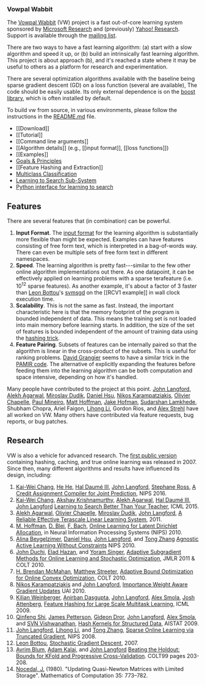 <h3>Vowpal Wabbit</h3>

The <a href="http://hunch.net/~vw">Vowpal Wabbit</a> (VW) project is a fast out-of-core learning system sponsored by <a href="http://research.microsoft.com/en-us/">Microsoft Research</a> and (previously) <a href="http://research.yahoo.com/node/1914">Yahoo! Research</a>. Support is available through the <a href="https://groups.yahoo.com/neo/groups/vowpal_wabbit/info">mailing list</a>.

There are two ways to have a fast learning algorithm: (a) start with a slow algorithm and speed it up, or (b) build an intrinsically fast learning algorithm. This project is about approach (b), and it's reached a state where it may be useful to others as a platform for research and experimentation.

There are several optimization algorithms available with the baseline being sparse gradient descent (GD) on a loss function (several are available), The code should be easily usable. Its only external dependence is on the <a href="http://www.boost.org/">boost library</a>, which is often installed by default.

To build vw from source, in various environments, please follow the instructions in the <a href="https://github.com/JohnLangford/vowpal_wabbit/blob/master/README.md">README.md</a> file.

<ul>
<li>[[Download]]</li>
<li>[[Tutorial]]</li>
<li>[[Command line arguments]]</li>
<li>[[Algorithm details]] (e.g., [[input format]], [[loss functions]])</li>
<li>[[Examples]]</li>
<li><a href="Goals-%26-Principles">Goals & Principles</a></li>
<li>[[Feature Hashing and Extraction]]</li>
<li><a href="http://www.umiacs.umd.edu/~hal/tmp/multiclassVW.html">Multiclass Classification</a></li>
<li><a href="https://github.com/JohnLangford/vowpal_wabbit/wiki/Learning%20to%20Search%20Sub-System">Learning to Search Sub-System</a></li>
<li><a href="https://github.com/JohnLangford/vowpal_wabbit/blob/master/python/examples/Learning_to_Search.ipynb">Python interface for learning to search</a></li>


</ul>

<h2>Features</h2>
There are several features that (in combination) can be powerful.
<ol>
<li><strong>Input Format</strong>.  The <a href="https://github.com/JohnLangford/vowpal_wabbit/wiki/Input-format">input format</a> for the learning algorithm is substantially more flexible than might be expected.  Examples can have features consisting of free form text, which is interpreted in a bag-of-words way.  There can even be multiple sets of free form text in different namespaces.</li>
<li><strong>Speed</strong>.  The learning algorithm is pretty fast---similar to the few other online algorithm implementations out there.  As one datapoint, it can be effectively applied on learning problems with a sparse terafeature (i.e. 10<sup>12</sup> sparse features).  As another example, it's about a factor of 3 faster than <a href="http://leon.bottou.org/">Leon Bottou</a>'s <a href="http://leon.bottou.org/projects/sgd">svmsgd</a> on the [[RCV1 example]] in wall clock execution time.</li>
<li><strong>Scalability</strong>.  This is not the same as fast.  Instead, the important characteristic here is that the memory footprint of the program is bounded independent of data.  This means the training set is not loaded into main memory before learning starts.  In addition, the size of the set of features is bounded independent of the amount of training data using the <a href="http://hunch.net/~jl/projects/hash_reps/index.html">hashing trick</a>.</li>
<li><strong>Feature Pairing</strong>.  Subsets of features can be internally paired so that the algorithm is linear in the cross-product of the subsets.  This is useful for ranking problems.  <a href="http://www.idiap.ch/~grangier/">David Grangier</a> seems to have a similar trick in the <a href="http://www.idiap.ch/pamir/">PAMIR code</a>.  The alternative of explicitly expanding the features before feeding them into the learning algorithm can be both computation and space intensive, depending on how it's handled.</li>
</ol>

Many people have contributed to the project at this point.
<a href="http://hunch.net/~jl">John Langford</a>, <a href="http://www.cs.berkeley.edu/~alekh/">Alekh Agarwal</a>, <a href="http://www.cs.cmu.edu/~mdudik/">Miroslav Dudik</a>, <a href="http://cseweb.ucsd.edu/~djhsu/">Daniel Hsu</a>, <a href="http://www.cs.cornell.edu/~nk/">Nikos Karampatziakis</a>, <a href="http://research.yahoo.com/Olivier_Chapelle">Olivier Chapelle</a>, <a href="http://www.machinedlearnings.com/">Paul Mineiro</a>, <a href=http://www.cs.princeton.edu/~mdhoffma>Matt Hoffman</a>, <a href="http://jakehofman.com">Jake Hofman</a>, <a href="http://labs.yahoo.com/Sudarshan_Lamkhede">Sudarshan Lamkhede</a>, Shubham Chopra, Ariel Faigon, <a href="http://www.research.rutgers.edu/~lihong/">Lihong Li</a>, Gordon Rios, and <a href="http://paul.rutgers.edu/~strehl/">Alex Strehl</a> have all worked on VW.  Many others have contributed via feature requests, bug reports, or bug patches.

<h2>Research</h2>
VW is also a vehicle for advanced research.  The <a href="http://hunch.net/?p=309">first public version</a> containing hashing, caching, and true online learning was released in 2007.  Since then, many different algorithms and results have influenced its design, including:

1. [Kai-Wei Chang](http://kwchang.net), [He He](http://www.umiacs.umd.edu/~hhe/), [Hal Daumé III](https://www.umiacs.umd.edu/~hal/), <a href="http://hunch.net/~jl">John Langford</a>, <a href="http://www.cs.cmu.edu/~sross1/"> Stephane Ross</a>, <a href="https://arxiv.org/abs/1406.1837">A Credit Assignment Compiler for Joint Prediction</a>, NIPS 2016.
1. [Kai-Wei Chang](http://kwchang.net), [Akshay Krishnamurthy](https://people.cs.umass.edu/~akshay/), [Alekh Agarwal](http://alekhagarwal.net/), [Hal Daumé III](https://www.umiacs.umd.edu/~hal/), <a href="http://hunch.net/~jl">John Langford</a> <a href="https://arxiv.org/abs/1502.02206">Learning to Search Better Than Your Teacher</a>, ICML 2015. 
1. [Alekh Agarwal](http://alekhagarwal.net/), <a href="http://olivier.chapelle.cc/">Olivier Chapelle</a>, <a href="http://www.cs.cmu.edu/~mdudik/">Miroslav Dudik</a>, <a href="http://hunch.net/~jl">John Langford</a>, <a href="http://arxiv.org/abs/1110.4198">A Reliable Effective Terascale Linear Learning System</a>, 2011. 
2. <a href="http://www.cs.princeton.edu/~mdhoffma/">M. Hoffman</a>, <a href="http://www.cs.princeton.edu/~blei/">D. Blei</a>, <a href="http://www.di.ens.fr/~fbach/">F. Bach</a>, <a href="http://www.cs.princeton.edu/~blei/papers/HoffmanBleiBach2010b.pdf">Online Learning for Latent Dirichlet Allocation</a>, in Neural Information Processing Systems (NIPS) 2010.
3. <a href="http://hunch.net/~beygel">Alina Beygelzimer</a>, <a href="http://cseweb.ucsd.edu/~djhsu/">Daniel Hsu</a>, <a href="http://hunch.net/~jl">John Langford</a>, and <a href="http://stat.rutgers.edu/home/tzhang/">Tong Zhang</a> <a href="http://arxiv.org/abs/1006.2588">Agnostic Active Learning Without Constraints</a> NIPS 2010.
4. <a href="http://www.cs.berkeley.edu/~jduchi/">John Duchi</a>, <a href="http://ie.technion.ac.il/~ehazan/">Elad Hazan</a>, and <a href="http://www.magicbroom.info/About.html">Yoram Singer</a>, <a href="http://www.cs.berkeley.edu/~jduchi/projects/DuchiHaSi10.html">Adaptive Subgradient Methods for Online Learning and Stochastic Optimization</a>, JMLR 2011 & COLT 2010.
5. <a href="http://www.cs.cmu.edu/~mcmahan/">H. Brendan McMahan</a>, <a href="http://www.cs.cmu.edu/~matts/">Matthew Streeter</a>, <a href="http://arxiv.org/abs/1002.4908">Adaptive Bound Optimization for Online Convex Optimization</a>, COLT 2010.
6. <a href="http://www.cs.cornell.edu/~nk/">Nikos Karampatziakis</a> and <a href="http://hunch.net/~jl">John Langford</a>, <a href="http://arxiv.org/abs/1011.1576">Importance Weight Aware Gradient Updates</a> UAI 2010.
7. <a href="http://www.cse.wustl.edu/~kilian/">Kilian Weinberger</a>, <a href="http://research.yahoo.com/Anirban_Dasgupta/">Anirban Dasgupta</a>, <a href="http://hunch.net/~jl">John Langford</a>, <a href="http://alex.smola.org/">Alex Smola</a>, <a href="http://www.linkedin.com/in/joshattenberg">Josh Attenberg</a>, <a href="http://arxiv.org/pdf/0902.2206">Feature Hashing for Large Scale Multitask Learning</a>, ICML 2009.
8. <a href="http://users.cecs.anu.edu.au/~qshi/">Qinfeng Shi</a>, <a href="http://users.cecs.anu.edu.au/~jpetterson/">James Petterson</a>, <a href="http://www2.mta.ac.il/~gideon/">Gideon Dror</a>, <a href="http://hunch.net/~jl">John Langford</a>, <a href="http://alex.smola.org/">Alex Smola</a>, and <a href="http://www.stat.purdue.edu/~vishy/">SVN Vishwanathan</a>, <a href="http://hunch.net/~jl/projects/hash_reps/hash_kernels/hashkernel.pdf">Hash Kernels for Structured Data</a>, AISTAT 2009.
9. <a href="http://hunch.net/~jl">John Langford</a>, <a href="http://www.research.rutgers.edu/~lihong/">Lihong Li</a>, and <a href="http://stat.rutgers.edu/home/tzhang/">Tong Zhang</a>, <a href="http://hunch.net/~jl/projects/interactive/sparse_online/paper_sparseonline.pdf">Sparse Online Learning via Truncated Gradient</a>, NIPS 2008.
10. <a href="http://leon.bottou.org/">Leon Bottou</a>, <a href="http://leon.bottou.org/projects/sgd">Stochastic Gradient Descent</a>, 2007.
11. <a href="http://www.cs.cmu.edu/~avrim/">Avrim Blum</a>, <a href="http://www.cs.cmu.edu/~akalai/">Adam Kalai</a>, and <a href="http://hunch.net/~jl">John Langford</a> <a href="http://hunch.net/~jl/projects/prediction_bounds/progressive_validation/coltfinal.pdf">Beating the Holdout: Bounds for KFold and Progressive Cross-Validation</a>. COLT99 pages 203-208.
12. <a href="http://www.ece.northwestern.edu/faculty/Nocedal_Jorge.html">Nocedal, J.</a> (1980). "Updating Quasi-Newton Matrices with Limited Storage". Mathematics of Computation 35: 773–782.